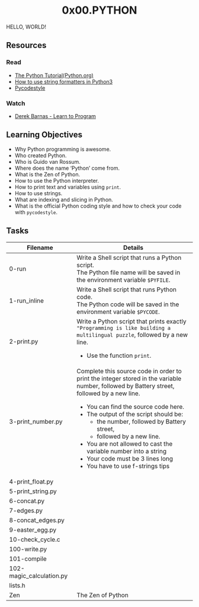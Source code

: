 <h1 align="center">0x00.PYTHON</h1>
HELLO, WORLD!
<h2>Resources</h2>
<h3>Read</h3>
<ul>
  <li><a href="https://docs.python.org/3/tutorial/index.html">The Python Tutorial(Python.org)</a></li>
  <li><a href="https://realpython.com/python-f-strings/">How to use string formatters in Python3</a></li>
  <li><a href="https://pypi.org/project/pycodestyle/">Pycodestyle</a></li>
</ul>
<h3>Watch</h3>
<ul>
  <li><a href="https://www.youtube.com/playlist?list=PLGLfVvz_LVvTn3cK5e6LjhgGiSeVlIRwt">Derek Barnas - Learn to Program</a></li>
</ul>

<h2>Learning Objectives</h2>
<ul>
<li>Why Python programming is awesome.</li>
<li>Who created Python.</li>
<li>Who is Guido van Rossum.</li>
<li>Where does the name ‘Python’ come from.</li>
<li>What is the Zen of Python.</li>
<li>How to use the Python interpreter.</li>
<li>How to print text and variables using <code>print</code>.</li>
<li>How to use strings.</li>
<li>What are indexing and slicing in Python.</li>
<li>What is the official Python coding style and how to check your code with <code>pycodestyle</code>.</li>
</ul>

<h2>Tasks</h2>

|Filename|Details|
|---|---|
|0-run|Write a Shell script that runs a Python script. <br>The Python file name will be saved in the environment variable `$PYFILE`.|
|1-run_inline|Write a Shell script that runs Python code. <br> The Python code will be saved in the environment variable `$PYCODE`.|
|2-print.py|Write a Python script that prints exactly `"Programming is like building a multilingual puzzle`, followed by a new line. <br><ul><li>Use the function `print`.</li></ul>|
|3-print_number.py|Complete this source code in order to print the integer stored in the variable number, followed by Battery street, followed by a new line.<br> <ul><li>You can find the source code here.</li><li> The output of the script should be: <ul> <li>the number, followed by Battery street,</li> <li>followed by a new line.</li></ul></li><li>You are not allowed to cast the variable number into a string</li><li>Your code must be 3 lines long</li><li>You have to use f-strings tips</li>|
|4-print_float.py||
|5-print_string.py||
|6-concat.py||
|7-edges.py||
|8-concat_edges.py||
|9-easter_egg.py||
|10-check_cycle.c||
|100-write.py||
|101-compile||
|102-magic_calculation.py||
|lists.h||
|Zen|The Zen of Python|
